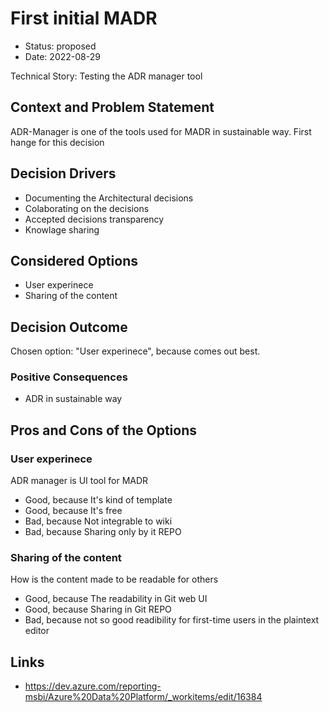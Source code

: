 # First initial MADR

* Status: proposed
* Date: 2022-08-29

Technical Story: Testing the ADR manager tool

## Context and Problem Statement

ADR-Manager is one of the tools used for MADR in sustainable way.
First hange for this decision

## Decision Drivers

* Documenting the Architectural decisions
* Colaborating on the decisions
* Accepted decisions transparency
* Knowlage sharing

## Considered Options

* User experinece
* Sharing of the content

## Decision Outcome

Chosen option: "User experinece", because comes out best.

### Positive Consequences

* ADR in sustainable way

## Pros and Cons of the Options

### User experinece

ADR manager is UI tool for MADR

* Good, because It's kind of template
* Good, because It's free
* Bad, because Not integrable to wiki
* Bad, because Sharing only by it REPO

### Sharing of the content

How is the content made to be readable for others

* Good, because The readability in Git web UI
* Good, because Sharing in Git REPO
* Bad, because not so good readibility for first-time users in the plaintext editor

## Links

* https://dev.azure.com/reporting-msbi/Azure%20Data%20Platform/_workitems/edit/16384

